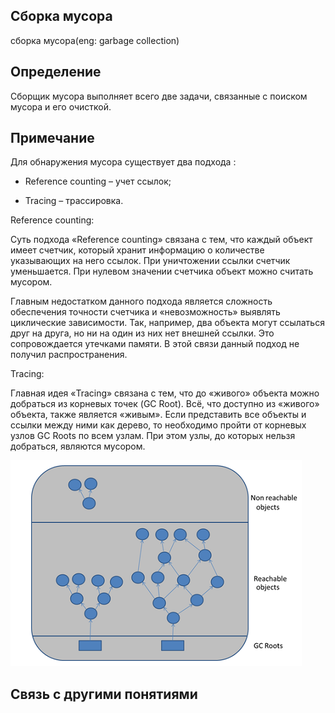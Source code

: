 ## Сборка мусора
сборка мусора(eng: garbage collection) 

## Определение
Сборщик мусора выполняет всего две задачи, связанные с поиском мусора и его очисткой.
## Примечание
Для обнаружения мусора существует два подхода :

 - Reference counting – учет ссылок;

 - Tracing – трассировка.

Reference counting:

Суть подхода «Reference counting» связана с тем, что каждый объект имеет счетчик, который хранит информацию о количестве указывающих на него ссылок. При уничтожении ссылки счетчик уменьшается. При нулевом значении счетчика объект можно считать мусором.

Главным недостатком данного подхода является сложность обеспечения точности счетчика и «невозможность» выявлять циклические зависимости. Так, например, два объекта могут ссылаться друг на друга, но ни на один из них нет внешней ссылки. Это сопровождается утечками памяти. В этой связи данный подход не получил распространения.

Tracing:

Главная идея «Tracing» связана с тем, что до «живого» объекта можно добраться из корневых точек (GC Root). Всё, что доступно из «живого» объекта, также является «живым». Если представить все объекты и ссылки между ними как дерево, то необходимо пройти от корневых узлов GC Roots по всем узлам. При этом узлы, до которых нельзя добраться, являются мусором.

![garbage collection](https://github.com/vernikkkkkkkkkkkkkkkkkkk/concept_new/blob/main/images/garbage-collection.png)

## Связь с другими понятиями
